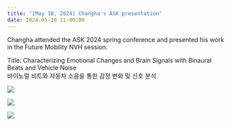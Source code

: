```yaml
---
title: "[May 30, 2024] Changha's ASK presentation"
date: 2024-05-30 11:00:00
---
```


Changha attended the ASK 2024 spring conference and presented his work in the Future Mobility NVH session.

Title: Characterizing Emotional Changes and Brain Signals with Binaural Beats and Vehicle Noise
<br>
바이노럴 비트와 자동차 소음을 통한 감정 변화 및 신호 분석


![](http://bspl.korea.ac.kr/Board/Lab_News/2024/ASK2024_Spring_HMC_Session_CHL_titlepage.jpg)

![](http://bspl.korea.ac.kr/Board/Lab_News/2024/ASK2024_Spring_HMC_Session.jpg)

![](http://bspl.korea.ac.kr/Board/Lab_News/2024/ASK2024_CHL_photo.jpg)
